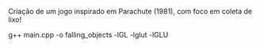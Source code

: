 Criação de um jogo inspirado em Parachute (1981), com foco em coleta de lixo!

g++ main.cpp -o falling_objects -lGL -lglut -lGLU  
